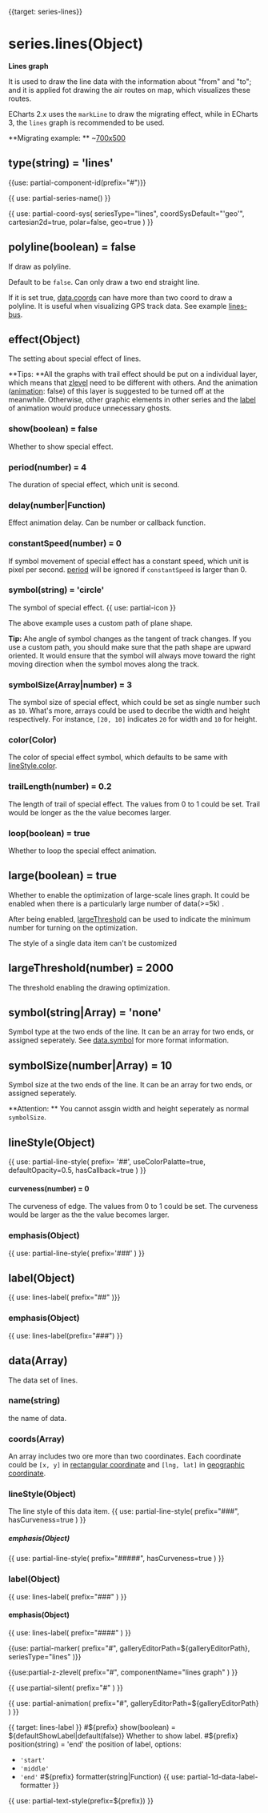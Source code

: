 
{{target: series-lines}}

# series.lines(Object)

**Lines graph**

It is used to draw the line data with the information about "from" and "to"; and it is applied fot drawing the air routes on map, which visualizes these routes.

ECharts 2.x uses the `markLine` to draw the migrating effect, while in ECharts 3, the `lines` graph is recommended to be used.

**Migrating example: **
~[700x500](${galleryViewPath}geo-lines&edit=1&reset=1)


## type(string) = 'lines'

{{use: partial-component-id(prefix="#")}}

{{ use: partial-series-name() }}


{{ use: partial-coord-sys(
    seriesType="lines",
    coordSysDefault="'geo'",
    cartesian2d=true,
    polar=false,
    geo=true
) }}

## polyline(boolean) = false
If draw as polyline.

Default to be `false`. Can only draw a two end straight line.

If it is set true, [data.coords](~series-lines.data.coords) can have more than two coord to draw a polyline. It is useful when visualizing GPS track data. See example [lines-bus](${galleryEditorPath}lines-bmap-bus).

## effect(Object)
The setting about special effect of lines.

**Tips: **All the graphs with trail effect should be put on a individual layer, which means that [zlevel](~series-lines.zlevel) need to be different with others. And the animation ([animation](~series-lines.animation): false)  of this layer is suggested to be turned off at the meanwhile. Otherwise, other graphic elements in other series and the [label](~series-lines.label) of animation would produce unnecessary ghosts.

### show(boolean) = false
Whether to show special effect.
### period(number) = 4
The duration of special effect, which unit is second.

### delay(number|Function)
Effect animation delay. Can be number or callback function.

### constantSpeed(number) = 0
If symbol movement of special effect has a constant speed, which unit is pixel per second. [period](~series-lines.effect.period) will be ignored if `constantSpeed` is larger than 0.

### symbol(string) = 'circle'
The symbol of special effect.
{{ use: partial-icon }}

The above example uses a custom path of plane shape.

**Tip:** Ahe angle of symbol changes as the tangent of track changes. If you use a custom path, you should make sure that the path shape are upward oriented. It would ensure that the symbol will always move toward the right moving direction when the symbol moves along the track.

### symbolSize(Array|number) = 3
The symbol size of special effect, which could be set as single number such as `10`. What's more, arrays could be used to decribe the width and height respectively. For instance, `[20, 10]` indicates `20` for width and  `10` for height.

### color(Color)
The color of special effect symbol, which defaults to be same with [lineStyle.color](~series-lines.lineStyle.color).

### trailLength(number) = 0.2
The length of trail of special effect.  The values from 0 to 1 could be set. Trail would be longer as the the value becomes larger.

### loop(boolean) = true
Whether to loop the special effect animation.

## large(boolean) = true
Whether to enable the optimization of large-scale lines graph. It could be enabled when there is a particularly large number of data(>=5k) .

After being enabled, [largeThreshold](~series-lines.largeThreshold) can be used to indicate the minimum number for turning on the optimization.

The style of a single data item can't be customized

## largeThreshold(number) = 2000
The threshold enabling the drawing optimization.

## symbol(string|Array) = 'none'

Symbol type at the two ends of the line. It can be an array for two ends, or assigned seperately. See [data.symbol](~series-line.markLine.data.0.symbol) for more format information.

## symbolSize(number|Array) = 10
Symbol size at the two ends of the line. It can be an array for two ends, or assigned seperately.

**Attention: ** You cannot assgin width and height seperately as normal `symbolSize`.

## lineStyle(Object)
{{ use: partial-line-style(
    prefix= '##',
    useColorPalatte=true,
    defaultOpacity=0.5,
    hasCallback=true
) }}

#### curveness(number) = 0
The curveness of edge. The values from 0 to 1 could be set. The curveness would be larger as the the value becomes larger.

### emphasis(Object)
{{ use: partial-line-style(
    prefix='###'
) }}

## label(Object)
{{ use: lines-label(
    prefix="##"
)}}
### emphasis(Object)
{{ use: lines-label(prefix="###") }}

## data(Array)
The data set of lines.

### name(string)
the name of data.

### coords(Array)

An array includes two ore more than two coordinates. Each coordinate could be `[x, y]` in [rectangular coordinate](~grid) and `[lng, lat]` in [geographic coordinate](~geo).

### lineStyle(Object)
The line style of this data item.
{{ use: partial-line-style(
    prefix="###",
    hasCurveness=true
) }}
##### emphasis(Object)
{{ use: partial-line-style(
    prefix="#####",
    hasCurveness=true
) }}

### label(Object)
{{ use: lines-label(
    prefix="###"
) }}
#### emphasis(Object)
{{ use: lines-label(
    prefix="####"
) }}


{{use: partial-marker(
    prefix="#",
    galleryEditorPath=${galleryEditorPath},
    seriesType="lines"
)}}

{{use:partial-z-zlevel(
    prefix="#",
    componentName="lines graph"
) }}

{{ use:partial-silent(
    prefix="#"
) }}

{{ use: partial-animation(
    prefix="#",
    galleryEditorPath=${galleryEditorPath}
) }}


{{ target: lines-label }}
#${prefix} show(boolean) = ${defaultShowLabel|default(false)}
Whether to show label.
#${prefix} position(string) = 'end'
the position of label, options:
+ `'start'`
+ `'middle'`
+ `'end'`
#${prefix} formatter(string|Function)
{{ use: partial-1d-data-label-formatter }}

{{ use: partial-text-style(prefix=${prefix}) }}

